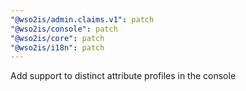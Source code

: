 ```yaml
---
"@wso2is/admin.claims.v1": patch
"@wso2is/console": patch
"@wso2is/core": patch
"@wso2is/i18n": patch
---
```


Add support to distinct attribute profiles in the console
